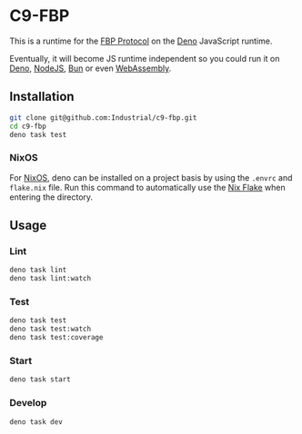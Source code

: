 # C9-FBP

This is a runtime for the [FBP Protocol](https://github.com/flowbased/fbp-protocol) on the [Deno](https://deno.land) JavaScript runtime.

Eventually, it will become JS runtime independent so you could run it on [Deno](https://deno.land), [NodeJS](https://nodejs.org/en), [Bun](https://bun.sh) or even [WebAssembly](https://github.com/second-state/wasmedge-quickjs).

## Installation

```bash
git clone git@github.com:Industrial/c9-fbp.git
cd c9-fbp
deno task test
```

### NixOS

For [NixOS](https://nixos.org/), deno can be installed on a project basis by
using the `.envrc` and `flake.nix` file. Run this command to automatically use
the [Nix Flake](https://nixos.wiki/wiki/Flakes) when entering the directory.

## Usage

### Lint

```bash
deno task lint
deno task lint:watch
```

### Test

```bash
deno task test
deno task test:watch
deno task test:coverage
```

### Start

```bash
deno task start
```

### Develop

```bash
deno task dev
```